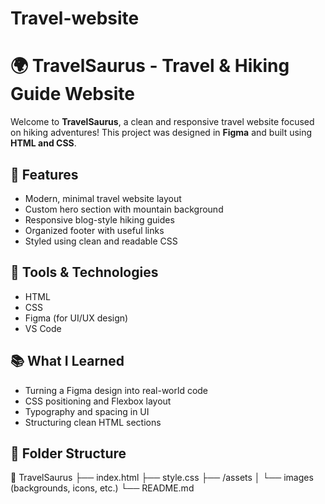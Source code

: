 # Travel-website
# 🌍 TravelSaurus - Travel & Hiking Guide Website

Welcome to **TravelSaurus**, a clean and responsive travel website focused on hiking adventures! This project was designed in **Figma** and built using **HTML and CSS**.

## 🎯 Features

- Modern, minimal travel website layout
- Custom hero section with mountain background
- Responsive blog-style hiking guides
- Organized footer with useful links
- Styled using clean and readable CSS

## 🔧 Tools & Technologies

- HTML
- CSS
- Figma (for UI/UX design)
- VS Code

## 📚 What I Learned

- Turning a Figma design into real-world code
- CSS positioning and Flexbox layout
- Typography and spacing in UI
- Structuring clean HTML sections

## 📁 Folder Structure
📂 TravelSaurus
├── index.html
├── style.css
├── /assets
│ └── images (backgrounds, icons, etc.)
└── README.md

